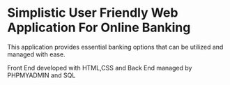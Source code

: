 # Simplistic User Friendly Web Application For Online Banking
This application provides essential banking options that can be utilized and managed with ease.

Front End developed with HTML,CSS and 
Back End managed by PHPMYADMIN and SQL
